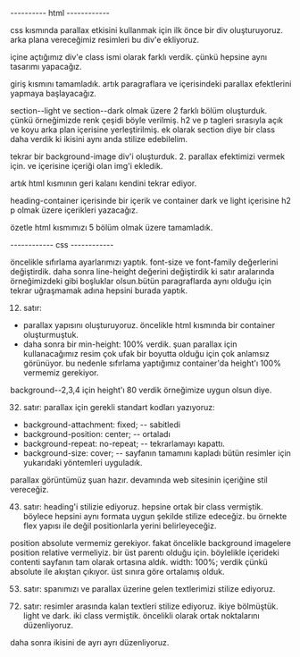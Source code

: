 ---------- html ------------

css kısmında parallax etkisini kullanmak için ilk önce bir div oluşturuyoruz. arka plana vereceğimiz resimleri bu div'e ekliyoruz.

içine açtığımız div'e class ismi olarak farklı verdik. çünkü hepsine aynı tasarımı yapacağız.

giriş kısmını tamamladık. artık paragraflara ve içerisindeki parallax efektlerini yapmaya başlayacağız.

section--light ve section--dark olmak üzere 2 farklı bölüm oluşturduk. çünkü örneğimizde renk çeşidi böyle verilmiş. h2 ve p tagleri sırasıyla açık ve koyu arka plan içerisine yerleştirilmiş. ek olarak section diye bir class daha verdik ki ikisini aynı anda stilize edebilelim.

tekrar bir background-image div'i oluşturduk. 2. parallax efektimizi vermek için. ve içerisine içeriği olan img'i ekledik. 

artık html kısmının geri kalanı kendini tekrar ediyor.

heading-container içerisinde bir içerik ve container dark ve light içerisine h2 p olmak üzere içerikleri yazacağız.

özetle html kısmımızı 5 bölüm olmak üzere tamamladık.


------------ css ------------

öncelikle sıfırlama ayarlarımızı yaptık. font-size ve font-family değerlerini değiştirdik. daha sonra line-height değerini değiştirdik ki satır aralarında örneğimizdeki gibi boşluklar olsun.bütün paragraflarda aynı olduğu için tekrar uğraşmamak adına hepsini burada yaptık.

<!-- 
html,body{
    margin: 0;
    padding: 0;
    box-sizing: border-box;
    font-size: 1rem;
    font-family: "Lato", sans-serif;
    color: #666666;
    line-height: 1.8rem;
    height: 100%;  /*parallax effect için gerekli. genelde bunu html,body{} içerisine yazıyoruz.*/
} -->

12. satır: 
- parallax yapısını oluşturuyoruz. öncelikle html kısmında bir container oluşturmuştuk. 
- daha sonra bir min-height: 100% verdik. 
şuan parallax için kullanacağımız resim çok ufak bir boyutta olduğu için çok anlamsız görünüyor. bu nedenle sıfırlama yaptığımız container'da height'ı 100% vermemiz gerekiyor.

background--2,3,4 için height'ı 80 verdik örneğimize uygun olsun diye.

32. satır:
parallax için gerekli standart kodları yazıyoruz:


- background-attachment: fixed;  -- sabitledi 
- background-position: center;   -- ortaladı
- background-repeat: no-repeat;  -- tekrarlamayı kapattı.
- background-size: cover;        -- sayfanın tamamını kapladı
bütün resimler için yukarıdaki yöntemleri uyguladık. 

parallax görüntümüz şuan hazır. devamında web sitesinin içeriğine stil vereceğiz.
<!-- 
.background--image1,
.background--image2,
.background--image3,
.background--image4{
    background-size: cover;
    background-position: center;
    background-repeat: no-repeat;
    background-attachment: fixed;
    position: relative;
    opacity: 0.7;
} -->


43. satır: heading'i stilizie ediyoruz.
hepsine ortak bir class vermiştik. böylece hepsini aynı formata uygun şekilde stilize edeceğiz.
bu örnekte flex yapısı ile değil positionlarla yerini belirleyeceğiz.

position absolute vermemiz gerekiyor. fakat öncelikle background imagelere position relative vermeliyiz. bir üst parentı olduğu için. böylelikle içerideki contenti sayfanın tam olarak ortasına aldık.
width: 100%; verdik çünkü absolute ile akıştan çıkıyor. üst sınıra göre ortalamış olduk.
<!-- 
    .heading-container{
    text-align: center;
    position: absolute;
    top: 50%;
    width: 100%;
} -->

53. satır: spanımızı ve parallax üzerine gelen textlerimizi stilize ediyoruz.
<!--
    .heading-container__heading{
    background-color: black;
    color: white;
    padding: 2rem;
    border-radius: 2rem 0 2rem 0; 
    outline: 0.5rem inset purple;
    outline-offset: 1rem;
    margin: auto;
} -->

<!--
    .heading-container__text{
    background-color: black;
    color: white;
    padding: 0.7rem;
    border-radius: 0.7rem 0 0.7rem 0;
    outline: 0.5rem inset purple;
    outline-offset: 1rem;
} -->

72. satır:
resimler arasında kalan textleri stilize ediyoruz. ikiye bölmüştük. light ve dark. iki class vermiştik. öncelikli olarak ortak noktalarını düzenliyoruz.
<!-- 
    .section{
    text-align: center;
    padding: 2rem;
} -->
daha sonra ikisini de ayrı ayrı düzenliyoruz.
<!-- 
    .section--light{
    background-color: #f1f1f1;
    color: #666666;
    line-height: 1.8rem;
}
.section--dark{
    background-color: #282e34;
    color: #ffffff;
    line-height: 1.8rem;
} -->